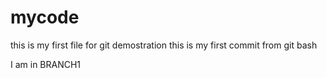 # mycode
this is my first file for git demostration
this is my first commit from git bash

I am in BRANCH1
